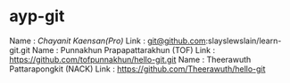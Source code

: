 # ayp-git
Name : *Chayanit Kaensan(Pro)*
Link : git@github.com:slayslewslain/learn-git.git
Name : Punnakhun Prapapattarakhun (TOF)
Link : https://github.com/tofpunnakhun/hello-git.git
Name : Theerawuth Pattarapongkit (NACK)
Link : https://github.com/Theerawuth/hello-git
